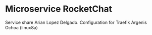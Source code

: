 # Microservice RocketChat

Service share Arian Lopez Delgado. 
Configuration for Traefik Argenis Ochoa  (linux8a)

